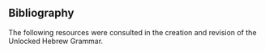 ## Bibliography

The following resources were consulted in the creation and revision of the Unlocked Hebrew Grammar.

